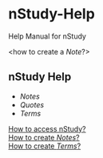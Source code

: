 nStudy-Help
===========

Help Manual for nStudy 


<how to create a _Note_?> 
## nStudy Help  
+ _Notes_
+ _Quotes_
+ _Terms_

[How to access nStudy?](www.GitHub.com)  
[How to create _Notes_?](www.GitHub.com)  
[How to create _Terms_?](www.GitHub.com)  

